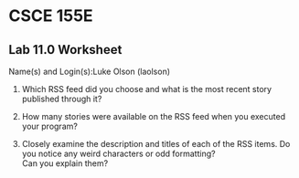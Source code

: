 
# CSCE 155E
## Lab 11.0 Worksheet

Name(s) and Login(s):Luke Olson (laolson)



1. Which RSS feed did you choose and what is the most recent
   story published through it?



2. How many stories were available on the RSS feed when you
   executed your program?



3. Closely examine the description and titles of each of the
   RSS items.  Do you notice any weird characters or odd formatting?  
   Can you explain them?
